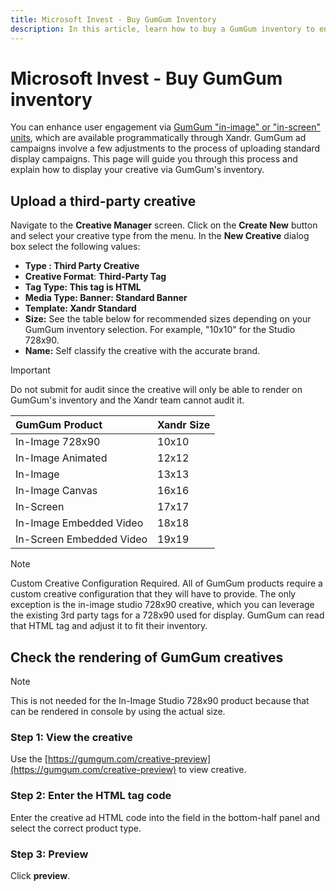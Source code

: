 ```yaml
---
title: Microsoft Invest - Buy GumGum Inventory
description: In this article, learn how to buy a GumGum inventory to enhance user engagement and display a creative through GumGum's inventory.
---
```


# Microsoft Invest - Buy GumGum inventory

You can enhance user engagement via [GumGum "in-image" or "in-screen" units](https://www.gumgum.com/image-recognition/in-image-advertising), which are available programmatically through Xandr. GumGum ad campaigns involve a few adjustments to the process of uploading standard display campaigns. This page will guide you through this process and explain how to display your creative via GumGum's inventory.

## Upload a third-party creative

Navigate to the **Creative Manager** screen. Click on the **Create New** button and select your creative type from the menu. In the **New Creative** dialog box select the following values:

- **Type : Third Party Creative**
- **Creative Format**: **Third-Party Tag**
- **Tag Type: This tag is HTML**
- **Media Type: Banner: Standard Banner**
- **Template: Xandr Standard**
- **Size:** See the table below for recommended sizes depending on your GumGum inventory selection. For example, "10x10" for the Studio 728x90.
- **Name:** Self classify the creative with the accurate brand.

> [!IMPORTANT]
> Do not submit for audit since the creative will only be able to render on GumGum's inventory and the Xandr team cannot audit it.

| GumGum Product           | Xandr Size |
|:-------------------------|:-----------|
| In-Image 728x90          | 10x10      |
| In-Image Animated        | 12x12      |
| In-Image                 | 13x13      |
| In-Image Canvas          | 16x16      |
| In-Screen                | 17x17      |
| In-Image Embedded Video  | 18x18      |
| In-Screen Embedded Video | 19x19      |

> [!NOTE]
> Custom Creative Configuration Required. All of GumGum products require a custom creative configuration that they will have to provide. The only exception is the in-image studio 728x90 creative, which you can leverage the existing 3rd party tags for a 728x90 used for display. GumGum can read that HTML tag and adjust it to fit their inventory.

## Check the rendering of GumGum creatives

> [!NOTE]
> This is not needed for the In-Image Studio 728x90 product because that can be rendered in console by using the actual size.

### Step 1: View the creative

Use the [https://gumgum.com/creative-preview](https://gumgum.com/creative-preview) to view creative.

### Step 2: Enter the HTML tag code

Enter the creative ad HTML code into the field in the bottom-half panel and select the correct product type.

### Step 3: Preview

Click **preview**.
